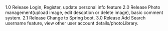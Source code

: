 1.0 Release 
Login, Register, update personal info feature
2.0 Release
Photo management(upload image, edit descption or delete image), basic comment system.
2.1 Release
Change to Spring boot.
3.0 Release
Add Search username feature, view other user account details/photoLibrary.
